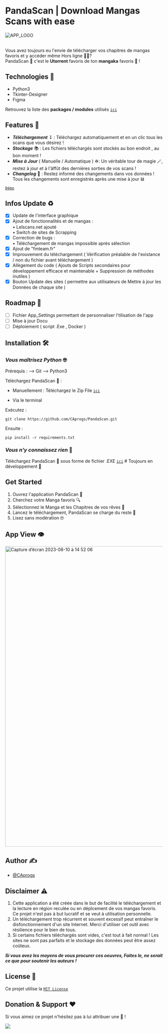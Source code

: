 # PandaScan | Download Mangas Scans with ease

![APP_LOGO](https://github.com/CAprogs/PandaScan/assets/104645407/37d0a0e8-0f19-4a9c-b2c3-34126dc71a21)

<br>Vous avez toujours eu l'envie de télécharger vos chapitres de mangas favoris et y accéder même Hors ligne 😵‍💫?</br>
PandaScan 🐼 c'est le **Utorrent** favoris de ton **mangaka** favoris 🤩 !

## Technologies 🧰

- Python3
- Tkinter-Designer
- Figma

Retrouvez la liste des **packages / modules** utilisés [```ici```](https://github.com/CAprogs/PandaScan/blob/main/requirements.txt)

## Features 🚀

- _**Téléchargement**_ ↧ : Téléchargez automatiquement et en un clic tous les scans que vous désirez !
- _**Stockage**_ 📚 : Les fichiers téléchargés sont stockés au bon endroit , au bon moment !
- _**Mise à Jour**_ ( Manuelle / Automatique ) ♽: Un véritable tour de magie 🪄, restez à jour et à l'âffût des dernières sorties de vos scans !
- _**Changelog**_ 🔗 : Restez informé des changements dans vos données ! Tous les changements sont enregistrés après une mise à jour 𝌤 

[```Démo```]()

## Infos Update ♻️

- [x] Update de l'interface graphique 
- [x] Ajout de fonctionnalités et de mangas :
<br>    • Lelscans.net ajouté</br>
        • Switch de sites de Scrapping
- [x] Correction de bugs :
<br>    • Téléchargement de mangas impossible après sélection</br>
- [x] Ajout de "fmteam.fr"
- [x] Improuvement du téléchargement ( Vérification préalable de l'existance / non du fichier avant téléchargement )
- [x] Allègement du code ( Ajouts de Scripts secondaires pour développement efficace et maintenable + Suppression de méthodes inutiles )
- [x] Bouton Update des sites ( permettre aux utilisateurs de Mettre à jour les Données de chaque site ) 

## Roadmap 🚧

- [ ] Fichier App_Settings permettant de personnaliser l'tilisation de l'app
- [ ] Mise à jour Docu
- [ ] Déploiement ( script .Exe , Docker )

## Installation 🛠️

### _Vous maîtrisez Python_ 🤓

Prérequis :
--> Git
--> Python3

Téléchargez PandaScan 🐼 :
- Manuellement : Téléchargez le Zip File [```ici```](https://github.com/CAprogs/PandaScan/archive/refs/heads/main.zip)

- Via le terminal
<p>Exécutez :</p>

```
git clone https://github.com/CAprogs/PandaScan.git
```
Ensuite :
```
pip install -r requirements.txt
```

### _Vous n'y connaissez rien_ 🫥 

Téléchargez PandaScan 🐼 sous forme de fichier .EXE [```ici```]()    # Toujours en développement 🔨

## Get Started 

1. Ouvrez l'application PandaScan 🐼
2. Cherchez votre Manga favoris 🔍
3. Sélectionnez le Manga et les Chapitres de vos rêves 🤩
4. Lancez le téléchargement, PandaScan se charge du reste 💨
5. Lisez sans modération 🤓
    
## App View 👁️

<img width="958" alt="Capture d’écran 2023-08-10 à 14 52 06" src="https://github.com/CAprogs/PandaScan/assets/104645407/966cf744-b592-4fce-8ee5-d37e44f90abc">

## Author ✍️

- [@CAprogs](https://github.com/CAprogs)
  
## Disclaimer ⚠️

1. Cette application a été créée dans le but de facilité le téléchargement et la lecture en région reculée ou en déplcement de vos mangas favoris. Ce projet n'est pas à but lucratif et se veut à utilisation personnelle.
2. Un téléchargement trop récurrent et souvent excessif peut entraîner le disfonctionnement d'un site Internet. Merci d'utiliser cet outil avec résilience pour le bien de tous.
3. Si certains fichiers téléchargés sont vides, c'est tout à fait normal ! Les sites ne sont pas parfaits et le stockage des données peut être assez coûteux. 

_**Si vous avez les moyens de vous procurer ces oeuvres, Faites le, ne serait ce que pour soutenir les auteurs !**_

## License 📝

Ce projet utilise la [```MIT License```](https://github.com/CAprogs/PandaScan/blob/main/LICENSE)

## Donation & Support ❤️

Si vous aimez ce projet n'hésitez pas à lui attribuer une 🌟 !

<a href="https://www.buymeacoffee.com/CAprogs"><img src="https://img.buymeacoffee.com/button-api/?text=Buy me a Pizza&emoji=🍕&slug=CAprogs&button_colour=FFDD00&font_colour=000000&font_family=Arial&outline_colour=000000&coffee_colour=ffffff" /></a>
